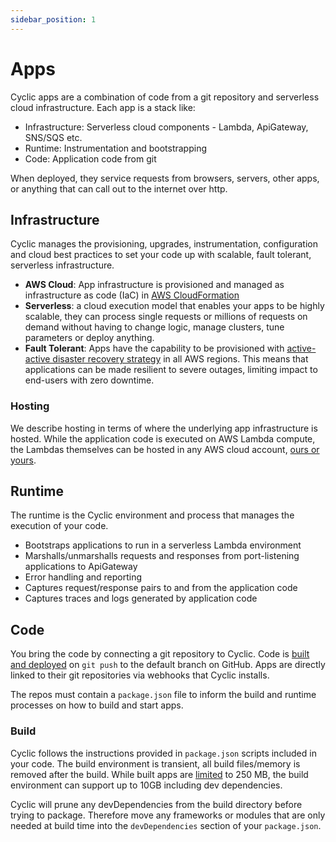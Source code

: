 ```yaml
---
sidebar_position: 1
---
```


# Apps

Cyclic apps are a combination of code from a git repository and serverless cloud infrastructure. Each app is a stack like:
- Infrastructure: Serverless cloud components - Lambda, ApiGateway, SNS/SQS etc.
- Runtime: Instrumentation and bootstrapping
- Code: Application code from git

When deployed, they service requests from browsers, servers, other apps, or anything that can call out to the internet over http.

## Infrastructure

Cyclic manages the provisioning, upgrades, instrumentation, configuration and cloud best practices to set your code up with scalable, fault tolerant, serverless infrastructure.
- **AWS Cloud**: App infrastructure is provisioned and managed as infrastructure as code (IaC) in <a href="https://aws.amazon.com/cloudformation/" target="_blank">AWS CloudFormation</a>
- **Serverless**: a cloud execution model that enables your apps to be highly scalable, they can process single requests or millions of requests on demand without having to change logic, manage clusters, tune parameters or deploy anything.
- **Fault Tolerant**: Apps have the capability to be provisioned with <a href="https://aws.amazon.com/blogs/architecture/disaster-recovery-dr-architecture-on-aws-part-iv-multi-site-active-active/" target="_blank">active-active disaster recovery strategy</a> in all AWS regions. This means that applications can be made resilient to severe outages, limiting impact to end-users with zero downtime.
### Hosting
We describe hosting in terms of where the underlying app infrastructure is hosted. While the application code is executed on AWS Lambda compute, the Lambdas themselves can be hosted in any AWS cloud account, [ours or yours](./hosting.md).

## Runtime
The runtime is the Cyclic environment and process that manages the execution of your code.
- Bootstraps applications to run in a serverless Lambda environment 
- Marshalls/unmarshalls requests and responses from port-listening applications to ApiGateway  
- Error handling and reporting
- Captures request/response pairs to and from the application code
- Captures traces and logs generated by application code

## Code
You bring the code by connecting a git repository to Cyclic. Code is [built and deployed](../overview/build.md) on `git push` to the default branch on GitHub. Apps are directly linked to their git repositories via webhooks that Cyclic installs. 

The repos must contain a `package.json` file to inform the build and runtime processes on how to build and start apps.  

### Build
Cyclic follows the instructions provided in `package.json` scripts included in your code. The build environment is transient, all build files/memory is removed after the build. While built apps are [limited](../overview/limits.md) to 250 MB, the build environment can support up to 10GB including dev dependencies.

Cyclic will prune any devDependencies from the build directory before trying to package. Therefore move any frameworks or modules that are only needed at build time into the `devDependencies` section of your `package.json`.
